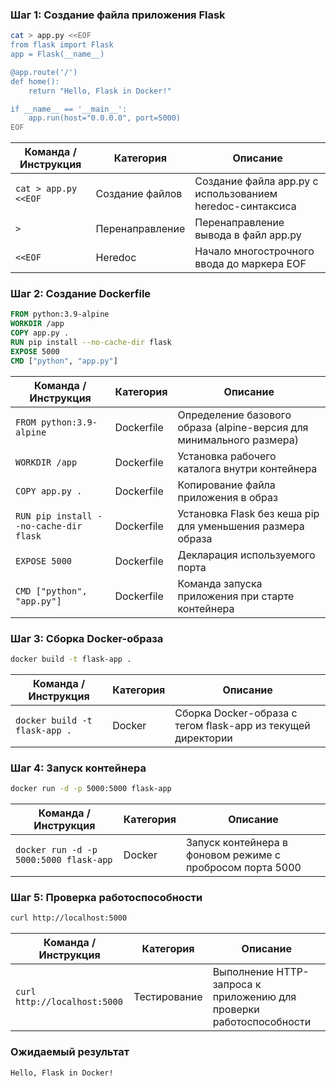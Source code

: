 ### Шаг 1: Создание файла приложения Flask

```bash
cat > app.py <<EOF
from flask import Flask
app = Flask(__name__)

@app.route('/')
def home():
    return "Hello, Flask in Docker!"

if __name__ == '__main__':
    app.run(host="0.0.0.0", port=5000)
EOF
```

| Команда / Инструкция | Категория | Описание |
|----------------------|-----------|----------|
| `cat > app.py <<EOF` | Создание файлов | Создание файла app.py с использованием heredoc-синтаксиса |
| `>` | Перенаправление | Перенаправление вывода в файл app.py |
| `<<EOF` | Heredoc | Начало многострочного ввода до маркера EOF |

### Шаг 2: Создание Dockerfile

```dockerfile
FROM python:3.9-alpine
WORKDIR /app
COPY app.py .
RUN pip install --no-cache-dir flask
EXPOSE 5000
CMD ["python", "app.py"]
```

| Команда / Инструкция | Категория | Описание |
|----------------------|-----------|----------|
| `FROM python:3.9-alpine` | Dockerfile | Определение базового образа (alpine-версия для минимального размера) |
| `WORKDIR /app` | Dockerfile | Установка рабочего каталога внутри контейнера |
| `COPY app.py .` | Dockerfile | Копирование файла приложения в образ |
| `RUN pip install --no-cache-dir flask` | Dockerfile | Установка Flask без кеша pip для уменьшения размера образа |
| `EXPOSE 5000` | Dockerfile | Декларация используемого порта |
| `CMD ["python", "app.py"]` | Dockerfile | Команда запуска приложения при старте контейнера |

### Шаг 3: Сборка Docker-образа

```bash
docker build -t flask-app .
```

| Команда / Инструкция | Категория | Описание |
|----------------------|-----------|----------|
| `docker build -t flask-app .` | Docker | Сборка Docker-образа с тегом flask-app из текущей директории |

### Шаг 4: Запуск контейнера

```bash
docker run -d -p 5000:5000 flask-app
```

| Команда / Инструкция | Категория | Описание |
|----------------------|-----------|----------|
| `docker run -d -p 5000:5000 flask-app` | Docker | Запуск контейнера в фоновом режиме с пробросом порта 5000 |

### Шаг 5: Проверка работоспособности

```bash
curl http://localhost:5000
```

| Команда / Инструкция | Категория | Описание |
|----------------------|-----------|----------|
| `curl http://localhost:5000` | Тестирование | Выполнение HTTP-запроса к приложению для проверки работоспособности |

### Ожидаемый результат
```
Hello, Flask in Docker!
```
